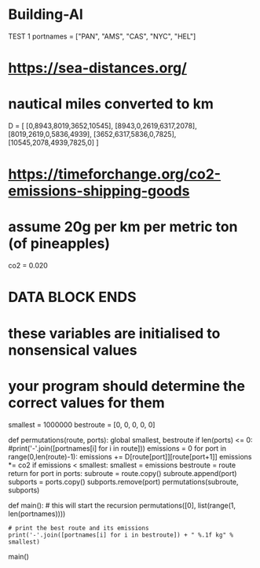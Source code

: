 # Building-AI
TEST 1
portnames = ["PAN", "AMS", "CAS", "NYC", "HEL"]

# https://sea-distances.org/
# nautical miles converted to km

D = [
        [0,8943,8019,3652,10545],
        [8943,0,2619,6317,2078],
        [8019,2619,0,5836,4939],
        [3652,6317,5836,0,7825],
        [10545,2078,4939,7825,0]
    ]

# https://timeforchange.org/co2-emissions-shipping-goods
# assume 20g per km per metric ton (of pineapples)

co2 = 0.020

# DATA BLOCK ENDS

# these variables are initialised to nonsensical values
# your program should determine the correct values for them
smallest = 1000000
bestroute = [0, 0, 0, 0, 0]

def permutations(route, ports):
    global smallest, bestroute
    if len(ports) <= 0:
        #print('-'.join([portnames[i] for i in route]))
        emissions = 0
        for port in range(0,len(route)-1):
            emissions += D[route[port]][route[port+1]]
        emissions *= co2
        if emissions < smallest:
            smallest = emissions
            bestroute = route
        return
    for port in ports:
        subroute = route.copy()
        subroute.append(port)
        subports = ports.copy()
        subports.remove(port)
        permutations(subroute, subports)

def main():
    # this will start the recursion 
    permutations([0], list(range(1, len(portnames))))

    # print the best route and its emissions
    print('-'.join([portnames[i] for i in bestroute]) + " %.1f kg" % smallest)

main()

